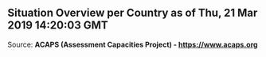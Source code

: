## Situation Overview per Country as of Thu, 21 Mar 2019 14:20:03 GMT

Source: **ACAPS (Assessment Capacities Project) - https://www.acaps.org**